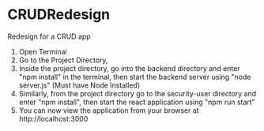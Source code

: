 # CRUDRedesign
Redesign for a CRUD app
1) Open Terminal
2) Go to the Project Directory,
3) Inside the project directory, go into the backend directory and enter "npm install" in the terminal, then start the backend server using "node server.js" (Must have Node Installed)
4) Similarly, from the project directory go to the security-user directory and enter "npm install", then start the react application using "npm run start"
5) You can now view the application from your browser at http://localhost:3000
